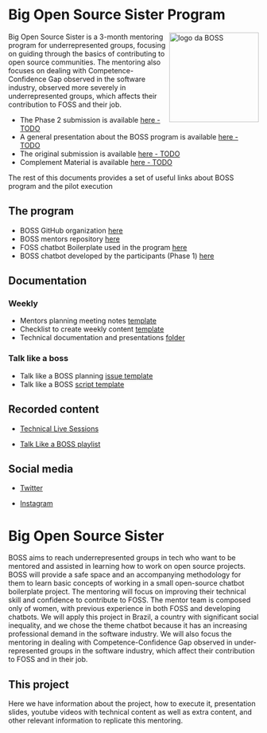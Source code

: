 # Big Open Source Sister Program

<img align = 'right' alt = "logo da BOSS" src="https://raw.githubusercontent.com/BOSS-BigOpenSourceSister/BigSister/submission-phase2/identidade_visual/logo-nome-quadrada.png" width = "180"/>

Big Open Source Sister is a 3-month mentoring program for underrepresented groups, focusing on guiding through the basics of contributing to open source communities. The mentoring also focuses on dealing with Competence-Confidence Gap observed in the software industry, observed more severely in underrepresented groups, which affects their contribution to FOSS and their job. 

- The Phase 2 submission is available [here - TODO]()
- A general presentation about the BOSS program is available [here - TODO]()
- The original submission is available [here - TODO]()
- Complement Material is available [here - TODO]()


The rest of this documents provides a set of useful links about BOSS program and the pilot execution 

## The program



- BOSS GitHub organization [here](https://github.com/BOSS-BigOpenSourceSister)
- BOSS mentors repository [here]( https://github.com/BOSS-BigOpenSourceSister/BigSister)
- FOSS chatbot Boilerplate used in the program [here](https://github.com/lappis-unb/rasa-ptbr-boilerplate)
- BOSS chatbot developed by the participants (Phase 1) [here](https://github.com/BOSS-BigOpenSourceSister/bot-da-boss)

##  Documentation

### Weekly

- Mentors planning meeting notes [template](https://github.com/BOSS-BigOpenSourceSister/BigSister/blob/main/.github/ISSUE_TEMPLATE/ata_reuniao.md)
- Checklist to create weekly content [template](https://github.com/BOSS-BigOpenSourceSister/BigSister/blob/main/.github/ISSUE_TEMPLATE/conteudo_semanal.md)
- Technical documentation and presentations [folder](https://github.com/BOSS-BigOpenSourceSister/BigSister/tree/main/docs/conteudos)

### Talk like a boss

- Talk like a BOSS planning [issue template](https://github.com/BOSS-BigOpenSourceSister/BigSister/blob/main/.github/ISSUE_TEMPLATE/talk_like_a_boss.md)
- Talk like a BOSS [script template](https://github.com/BOSS-BigOpenSourceSister/BigSister/tree/main/talk_like_a_boss/template_roteiro_entrevistas.md)


## Recorded content

- [Technical Live Sessions](https://www.youtube.com/watch?v=opdGyOUScP8&list=PLFFHHqnY3q2EonAhF5KeIZFPNM40mnmJl)

- [Talk Like  a BOSS playlist](https://www.youtube.com/watch?v=VLYOrJexZGI&list=PLFFHHqnY3q2FLjtGKYuI-V-z9u7jzBOb_)


## Social media

- [Twitter](https://twitter.com/opensourcesis)

- [Instagram](https://www.instagram.com/open.source.sister/)





# Big Open Source Sister

BOSS aims to reach underrepresented groups in tech who want to be mentored and assisted in learning how to work on open source projects. BOSS will provide a safe space and an accompanying methodology for them to learn basic concepts of working in a small open-source chatbot boilerplate project. The mentoring will focus on improving their technical skill and confidence to contribute to FOSS. The mentor team is composed only of women, with previous experience in both FOSS and developing chatbots. We will apply this project in Brazil, a country with significant social inequality, and we chose the theme chatbot because it has an increasing professional demand in the software industry. We will also focus the mentoring in dealing with Competence-Confidence Gap observed in under-represented groups in the software industry, which affect their contribution to FOSS and in their job.


## This project

Here we have information about the project, how to execute it, presentation slides, youtube videos with technical content as well as extra content, and other relevant information to replicate this mentoring.

